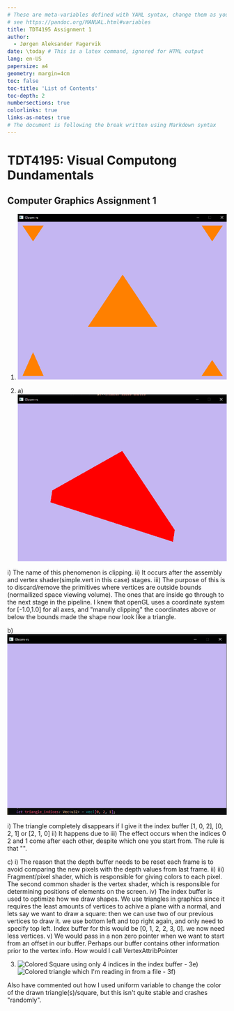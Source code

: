 ```yaml
---
# These are meta-variables defined with YAML syntax, change them as you wish.
# see https://pandoc.org/MANUAL.html#variables
title: TDT4195 Assignment 1
author:
  - Jørgen Aleksander Fagervik
date: \today # This is a latex command, ignored for HTML output
lang: en-US
papersize: a4
geometry: margin=4cm
toc: false
toc-title: 'List of Contents'
toc-depth: 2
numbersections: true
colorlinks: true
links-as-notes: true
# The document is following the break written using Markdown syntax
---
```


# TDT4195: Visual Computong Dundamentals

## Computer Graphics Assignment 1

1.  ![](images/o1c.png)

2.  a)![](images/o2a.png)

i) The name of this phenomenon is clipping.
ii) It occurs after the assembly and vertex shader(simple.vert in this case) stages.
iii) The purpose of this is to discard/remove the primitives where vertices are outside bounds (normailized space viewing volume). The ones that are inside go through to the next stage in the pipeline. I knew that openGL uses a coordinate system for [-1.0,1.0] for all axes, and "manully clipping" the coordinates above or below the bounds made the shape now look like a triangle.

b) ![](images/o2b.png)

i) The triangle completely disappears if I give it the index buffer [1, 0, 2], [0, 2, 1] or [2, 1, 0]
ii) It happens due to
iii) The effect occurs when the indices 0 2 and 1 come after each other, despite which one you start from. The rule is that "".

c)
i) The reason that the depth buffer needs to be reset each frame is to avoid comparing the new pixels with the depth values from last frame.
ii)
iii) Fragment/pixel shader, which is responsible for giving colors to each pixel. The second common shader is the vertex shader, which is responsible for determining positions of elements on the screen.
iv) The index buffer is used to optimize how we draw shapes. We use triangles in graphics since it requires the least amounts of vertices to achive a plane with a normal,
and lets say we want to draw a square: then we can use two of our previous vertices to draw it. we use bottom left and top right again, and only need to specify top left.
Index buffer for this would be [0, 1, 2, 2, 3, 0]. we now need less vertices.
v) We would pass in a non zero pointer when we want to start from an offset in our buffer. Perhaps our buffer contains other information prior to the vertex info.
How would I call VertexAttribPointer

3.  ![
    Colored Square using only 4 indices in the index buffer - 3e)
](images/o3square.png)
    ![
    Colored triangle which I'm reading in from a file - 3f)
](images/o3f.png)

Also have commented out how I used uniform variable to change the color of the drawn triangle(s)/square, but this isn't quite stable and crashes "randomly".
